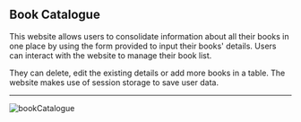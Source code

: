 Book Catalogue
----
This website allows users to consolidate information about all their books in one place by using the form provided to input their books' details. Users can interact with the website to manage their book list.

They can delete, edit the existing details or add more books in a table. The website makes use of session storage to save user data.

----
![bookCatalogue](https://user-images.githubusercontent.com/124882721/229771244-418a7998-4c33-4c21-961b-03ffcaa826b4.jpg)

